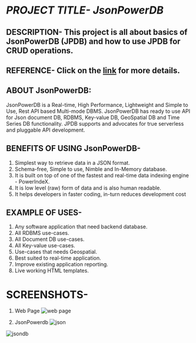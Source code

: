# **_PROJECT TITLE- JsonPowerDB_**

## DESCRIPTION- This project is all about basics of JsonPowerDB (JPDB) and how to use JPDB for CRUD operations.

## REFERENCE- Click on the [link](https://login2explore.com/jpdb/docs.html) for more details.

## ABOUT JsonPowerDB:
JsonPowerDB is a Real-time, High Performance, Lightweight and Simple to Use, Rest API based Multi-mode DBMS. JsonPowerDB has ready to use API for Json document DB, RDBMS, Key-value DB, GeoSpatial DB and Time Series DB functionality. JPDB supports and advocates for true serverless and pluggable API development.

## BENEFITS OF USING JsonPowerDB-

1. Simplest way to retrieve data in a JSON format.
2. Schema-free, Simple to use, Nimble and In-Memory database.
3. It is built on top of one of the fastest and real-time data indexing engine - PowerIndeX.
4. It is low level (raw) form of data and is also human readable.
5. It helps developers in faster coding, in-turn reduces development cost

## EXAMPLE OF USES-

1. Any software application that need backend database.
2. All RDBMS use-cases.
3. All Document DB use-cases.
4. All Key-value use-cases.
5. Use-cases that needs Geospatial.
6. Best suited to real-time application.
7. Improve existing application reporting.
8. Live working HTML templates.

# SCREENSHOTS-

1. Web Page
![web page](https://user-images.githubusercontent.com/112343509/187157781-4f8d6219-40a5-4dd9-a9b3-d899d08d359f.jpg)

2. JsonPowerdb 
![json](https://user-images.githubusercontent.com/112343509/187160042-a0abadf3-d25c-4b1f-998e-aeadcbc9f697.jpg)

![jsondb](https://user-images.githubusercontent.com/112343509/187158258-25f7a05b-5a56-4f99-81fa-8c731e1ec2af.jpg)


